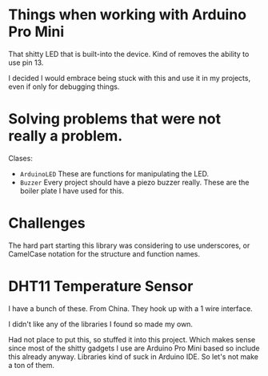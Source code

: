 # Things when working with Arduino Pro Mini

That shitty LED that is built-into the device. Kind of removes the ability to use pin 13.

I decided I would embrace being stuck with this and use it in my projects, even if only for debugging things.

# Solving problems that were not really a problem.

Clases:
* `ArduinoLED` These are functions for manipulating the LED.
* `Buzzer` Every project should have a piezo buzzer really. These are the boiler plate I have used for this.

# Challenges
The hard part starting this library was considering to use underscores, or CamelCase notation for the structure and function names.

# DHT11 Temperature Sensor
I have a bunch of these. From China. They hook up with a 1 wire interface.

I didn't like any of the libraries I found so made my own.

Had not place to put this, so stuffed it into this project. Which makes sense since most of the shitty gadgets I use are Arduino Pro Mini based so include this already anyway. Libraries kind of suck in Arduino IDE. So let's not make a ton of them.
